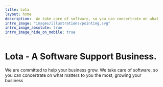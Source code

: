 ```yaml
---
title: Lota 
layout: home
description:  We take care of software, so you can concertrate on what matters to you the most, growing your business.
intro_image: "images/illustrations/pointing.svg"
intro_image_absolute: true
intro_image_hide_on_mobile: true
---
```


# Lota - A Software Support Business.

We are committed to help your business grow. We take care of software, so you can concertrate on what matters to you the most, growing your business
